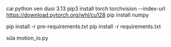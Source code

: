 cai python ven duoi 3.13
pip3 install torch torchvision --index-url https://download.pytorch.org/whl/cu128
pip install numpy

pip install -r pre-requirements.txt
pip install -r requirements.txt

sửa motion_io.py